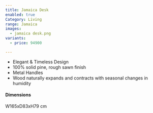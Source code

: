 ```yaml
---
title: Jamaica Desk
enabled: true
Category: Living
range: Jamaica
images:
  - jamaica desk.png
variants:
  - price: 94900

---
```

* Elegant & Timeless Design
* 100% solid pine, rough sawn finish
* Metal Handles
* Wood naturally expands and contracts with seasonal changes in humidity

#### Dimensions
W165xD83xH79 cm
